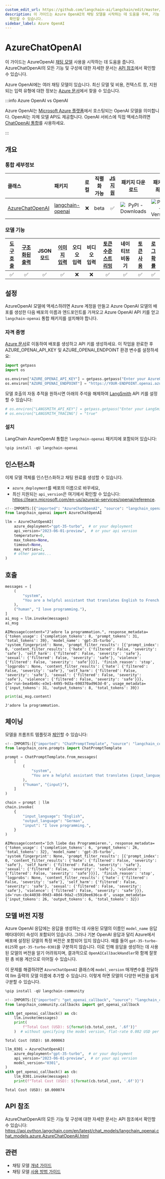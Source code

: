 ```yaml
---
custom_edit_url: https://github.com/langchain-ai/langchain/edit/master/docs/docs/integrations/chat/azure_chat_openai.ipynb
description: 이 가이드는 Azure OpenAI의 채팅 모델을 시작하는 데 도움을 주며, 기능 및 구성에 대한 자세한 문서는 API 참조에서
  확인할 수 있습니다.
sidebar_label: Azure OpenAI
---
```


# AzureChatOpenAI

이 가이드는 AzureOpenAI [채팅 모델](/docs/concepts/#chat-models) 사용을 시작하는 데 도움을 줍니다. AzureChatOpenAI의 모든 기능 및 구성에 대한 자세한 문서는 [API 참조](https://api.python.langchain.com/en/latest/chat_models/langchain_openai.chat_models.azure.AzureChatOpenAI.html)에서 확인할 수 있습니다.

Azure OpenAI에는 여러 채팅 모델이 있습니다. 최신 모델 및 비용, 컨텍스트 창, 지원되는 입력 유형에 대한 정보는 [Azure 문서](https://learn.microsoft.com/en-us/azure/ai-services/openai/concepts/models)에서 찾을 수 있습니다.

:::info Azure OpenAI vs OpenAI

Azure OpenAI는 [Microsoft Azure 플랫폼](https://azure.microsoft.com/en-us/products/ai-services/openai-service)에서 호스팅되는 OpenAI 모델을 의미합니다. OpenAI는 자체 모델 API도 제공합니다. OpenAI 서비스에 직접 액세스하려면 [ChatOpenAI 통합](/docs/integrations/chat/openai/)를 사용하세요.

:::

## 개요
### 통합 세부정보

| 클래스 | 패키지 | 로컬 | 직렬화 가능 | [JS 지원](https://js.langchain.com/v0.2/docs/integrations/chat/azure) | 패키지 다운로드 | 패키지 최신 |
| :--- | :--- | :---: | :---: |  :---: | :---: | :---: |
| [AzureChatOpenAI](https://api.python.langchain.com/en/latest/chat_models/langchain_openai.chat_models.azure.AzureChatOpenAI.html) | [langchain-openai](https://api.python.langchain.com/en/latest/openai_api_reference.html) | ❌ | beta | ✅ | ![PyPI - Downloads](https://img.shields.io/pypi/dm/langchain-openai?style=flat-square&label=%20) | ![PyPI - Version](https://img.shields.io/pypi/v/langchain-openai?style=flat-square&label=%20) |

### 모델 기능
| [도구 호출](/docs/how_to/tool_calling) | [구조화된 출력](/docs/how_to/structured_output/) | JSON 모드 | [이미지 입력](/docs/how_to/multimodal_inputs/) | 오디오 입력 | 비디오 입력 | [토큰 수준 스트리밍](/docs/how_to/chat_streaming/) | 네이티브 비동기 | [토큰 사용](/docs/how_to/chat_token_usage_tracking/) | [로그확률](/docs/how_to/logprobs/) |
| :---: | :---: | :---: | :---: |  :---: | :---: | :---: | :---: | :---: | :---: |
| ✅ | ✅ | ✅ | ✅ | ❌ | ❌ | ✅ | ✅ | ✅ | ✅ | 

## 설정

AzureOpenAI 모델에 액세스하려면 Azure 계정을 만들고 Azure OpenAI 모델의 배포를 생성한 다음 배포의 이름과 엔드포인트를 가져오고 Azure OpenAI API 키를 얻고 `langchain-openai` 통합 패키지를 설치해야 합니다.

### 자격 증명

[Azure 문서](https://learn.microsoft.com/en-us/azure/ai-services/openai/chatgpt-quickstart?tabs=command-line%2Cpython-new&pivots=programming-language-python)로 이동하여 배포를 생성하고 API 키를 생성하세요. 이 작업을 완료한 후 AZURE_OPENAI_API_KEY 및 AZURE_OPENAI_ENDPOINT 환경 변수를 설정하세요:

```python
import getpass
import os

os.environ["AZURE_OPENAI_API_KEY"] = getpass.getpass("Enter your AzureOpenAI API key: ")
os.environ["AZURE_OPENAI_ENDPOINT"] = "https://YOUR-ENDPOINT.openai.azure.com/"
```


모델 호출의 자동 추적을 원하시면 아래의 주석을 해제하여 [LangSmith](https://docs.smith.langchain.com/) API 키를 설정할 수 있습니다:

```python
# os.environ["LANGSMITH_API_KEY"] = getpass.getpass("Enter your LangSmith API key: ")
# os.environ["LANGSMITH_TRACING"] = "true"
```


### 설치

LangChain AzureOpenAI 통합은 `langchain-openai` 패키지에 포함되어 있습니다:

```python
%pip install -qU langchain-openai
```


## 인스턴스화

이제 모델 객체를 인스턴스화하고 채팅 완료를 생성할 수 있습니다.
- `azure_deployment`를 배포의 이름으로 바꾸세요,
- 최신 지원되는 `api_version`은 여기에서 확인할 수 있습니다: https://learn.microsoft.com/en-us/azure/ai-services/openai/reference.

```python
<!--IMPORTS:[{"imported": "AzureChatOpenAI", "source": "langchain_openai", "docs": "https://api.python.langchain.com/en/latest/chat_models/langchain_openai.chat_models.azure.AzureChatOpenAI.html", "title": "AzureChatOpenAI"}]-->
from langchain_openai import AzureChatOpenAI

llm = AzureChatOpenAI(
    azure_deployment="gpt-35-turbo",  # or your deployment
    api_version="2023-06-01-preview",  # or your api version
    temperature=0,
    max_tokens=None,
    timeout=None,
    max_retries=2,
    # other params...
)
```


## 호출

```python
messages = [
    (
        "system",
        "You are a helpful assistant that translates English to French. Translate the user sentence.",
    ),
    ("human", "I love programming."),
]
ai_msg = llm.invoke(messages)
ai_msg
```


```output
AIMessage(content="J'adore la programmation.", response_metadata={'token_usage': {'completion_tokens': 8, 'prompt_tokens': 31, 'total_tokens': 39}, 'model_name': 'gpt-35-turbo', 'system_fingerprint': None, 'prompt_filter_results': [{'prompt_index': 0, 'content_filter_results': {'hate': {'filtered': False, 'severity': 'safe'}, 'self_harm': {'filtered': False, 'severity': 'safe'}, 'sexual': {'filtered': False, 'severity': 'safe'}, 'violence': {'filtered': False, 'severity': 'safe'}}}], 'finish_reason': 'stop', 'logprobs': None, 'content_filter_results': {'hate': {'filtered': False, 'severity': 'safe'}, 'self_harm': {'filtered': False, 'severity': 'safe'}, 'sexual': {'filtered': False, 'severity': 'safe'}, 'violence': {'filtered': False, 'severity': 'safe'}}}, id='run-bea4b46c-e3e1-4495-9d3a-698370ad963d-0', usage_metadata={'input_tokens': 31, 'output_tokens': 8, 'total_tokens': 39})
```


```python
print(ai_msg.content)
```

```output
J'adore la programmation.
```

## 체이닝

모델을 프롬프트 템플릿과 [체인](/docs/how_to/sequence/)할 수 있습니다:

```python
<!--IMPORTS:[{"imported": "ChatPromptTemplate", "source": "langchain_core.prompts", "docs": "https://api.python.langchain.com/en/latest/prompts/langchain_core.prompts.chat.ChatPromptTemplate.html", "title": "AzureChatOpenAI"}]-->
from langchain_core.prompts import ChatPromptTemplate

prompt = ChatPromptTemplate.from_messages(
    [
        (
            "system",
            "You are a helpful assistant that translates {input_language} to {output_language}.",
        ),
        ("human", "{input}"),
    ]
)

chain = prompt | llm
chain.invoke(
    {
        "input_language": "English",
        "output_language": "German",
        "input": "I love programming.",
    }
)
```


```output
AIMessage(content='Ich liebe das Programmieren.', response_metadata={'token_usage': {'completion_tokens': 6, 'prompt_tokens': 26, 'total_tokens': 32}, 'model_name': 'gpt-35-turbo', 'system_fingerprint': None, 'prompt_filter_results': [{'prompt_index': 0, 'content_filter_results': {'hate': {'filtered': False, 'severity': 'safe'}, 'self_harm': {'filtered': False, 'severity': 'safe'}, 'sexual': {'filtered': False, 'severity': 'safe'}, 'violence': {'filtered': False, 'severity': 'safe'}}}], 'finish_reason': 'stop', 'logprobs': None, 'content_filter_results': {'hate': {'filtered': False, 'severity': 'safe'}, 'self_harm': {'filtered': False, 'severity': 'safe'}, 'sexual': {'filtered': False, 'severity': 'safe'}, 'violence': {'filtered': False, 'severity': 'safe'}}}, id='run-cbc44038-09d3-40d4-9da2-c5910ee636ca-0', usage_metadata={'input_tokens': 26, 'output_tokens': 6, 'total_tokens': 32})
```


## 모델 버전 지정

Azure OpenAI 응답에는 응답을 생성하는 데 사용된 모델의 이름인 `model_name` 응답 메타데이터 속성이 포함되어 있습니다. 그러나 기본 OpenAI 응답과 달리 Azure에서 배포에 설정된 모델의 특정 버전은 포함되어 있지 않습니다. 예를 들어 `gpt-35-turbo-0125`와 `gpt-35-turbo-0301`을 구분하지 않습니다. 이로 인해 응답을 생성하는 데 사용된 모델의 버전을 알기 어려워지며, 결과적으로 `OpenAICallbackHandler`와 함께 잘못된 총 비용 계산으로 이어질 수 있습니다.

이 문제를 해결하려면 `AzureChatOpenAI` 클래스에 `model_version` 매개변수를 전달하여 llm 출력의 모델 이름에 추가할 수 있습니다. 이렇게 하면 모델의 다양한 버전을 쉽게 구분할 수 있습니다.

```python
%pip install -qU langchain-community
```


```python
<!--IMPORTS:[{"imported": "get_openai_callback", "source": "langchain_community.callbacks", "docs": "https://api.python.langchain.com/en/latest/callbacks/langchain_community.callbacks.manager.get_openai_callback.html", "title": "AzureChatOpenAI"}]-->
from langchain_community.callbacks import get_openai_callback

with get_openai_callback() as cb:
    llm.invoke(messages)
    print(
        f"Total Cost (USD): ${format(cb.total_cost, '.6f')}"
    )  # without specifying the model version, flat-rate 0.002 USD per 1k input and output tokens is used
```

```output
Total Cost (USD): $0.000063
```


```python
llm_0301 = AzureChatOpenAI(
    azure_deployment="gpt-35-turbo",  # or your deployment
    api_version="2023-06-01-preview",  # or your api version
    model_version="0301",
)
with get_openai_callback() as cb:
    llm_0301.invoke(messages)
    print(f"Total Cost (USD): ${format(cb.total_cost, '.6f')}")
```

```output
Total Cost (USD): $0.000074
```

## API 참조

AzureChatOpenAI의 모든 기능 및 구성에 대한 자세한 문서는 API 참조에서 확인할 수 있습니다: https://api.python.langchain.com/en/latest/chat_models/langchain_openai.chat_models.azure.AzureChatOpenAI.html

## 관련

- 채팅 모델 [개념 가이드](/docs/concepts/#chat-models)
- 채팅 모델 [사용 방법 가이드](/docs/how_to/#chat-models)